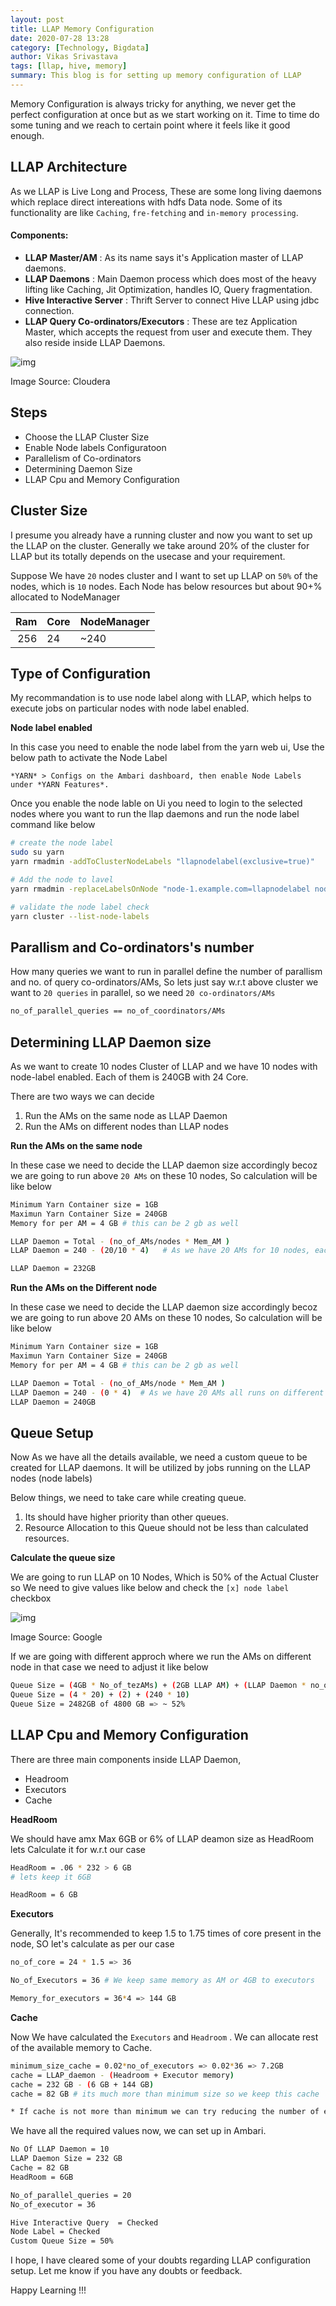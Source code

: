 ```yaml
---
layout: post
title: LLAP Memory Configuration
date: 2020-07-28 13:28
category: [Technology, Bigdata]
author: Vikas Srivastava
tags: [llap, hive, memory]
summary: This blog is for setting up memory configuration of LLAP
---
```


Memory Configuration is always tricky for anything, we never get the perfect configuration at once but as we start working on it. Time to time do some tuning and we reach to certain point where it feels like it good enough.

## **LLAP Architecture**
As we LLAP is Live Long and Process, These are some long living daemons which replace direct intereations with hdfs Data node. Some of its functionality are like `Caching`, `fre-fetching` and `in-memory processing`.

#### **Components:**

- **LLAP Master/AM** : As its name says it's Application master of LLAP daemons.
- **LLAP Daemons**  : Main Daemon process which does most of the heavy lifting like Caching, Jit Optimization, handles IO, Query fragmentation.
- **Hive Interactive Server** : Thrift Server to connect Hive LLAP using jdbc connection.
- **LLAP Query Co-ordinators/Executors** : These are tez Application Master, which accepts the request from user and execute them. They also reside inside LLAP Daemons.

![img](../../resource/others/arch.jpg)

Image Source: Cloudera

## **Steps**
* Choose the LLAP Cluster Size
* Enable Node labels Configuratoon
* Parallelism of Co-ordinators
* Determining Daemon Size
* LLAP Cpu and Memory Configuration


## **Cluster Size**

I presume you already have a running cluster and now you want to set up the LLAP on the cluster. Generally we take around 20% of the cluster for LLAP but its totally depends on the usecase and your requirement.

Suppose We have `20` nodes cluster and I want to set up LLAP on `50%` of the nodes, which is `10` nodes. Each Node has below resources but about 90+% allocated to NodeManager

|  Ram | Core | NodeManager |
| ---: | :--- | :---------- |
|  256 | 24   | ~240        |


## **Type of Configuration**
My recommandation is to use node label along with LLAP, which helps to execute jobs on particular nodes with node label enabled.

**Node label enabled**

In this case you need to enable the node label from the yarn web ui, Use the below path to activate the Node Label

```
*YARN* > Configs on the Ambari dashboard, then enable Node Labels under *YARN Features*.
```

Once you enable the node lable on Ui you need to login to the selected nodes where you want to run the llap daemons and run the node label command like below
```bash
# create the node label
sudo su yarn
yarn rmadmin -addToClusterNodeLabels "llapnodelabel(exclusive=true)"

# Add the node to lavel
yarn rmadmin -replaceLabelsOnNode "node-1.example.com=llapnodelabel node-2.example.com=llapnodelabel node-3.example.com=llapnodelabel"

# validate the node label check 
yarn cluster --list-node-labels
````

## **Parallism and Co-ordinators's number**

How many queries we want to run in parallel define the number of parallism and no. of query co-ordinators/AMs, So lets just say w.r.t above cluster we want to `20 queries` in parallel, so we need `20 co-ordinators/AMs`

```bash
no_of_parallel_queries == no_of_coordinators/AMs
```

## **Determining LLAP Daemon size**

As we want to create 10 nodes Cluster of LLAP and we have 10 nodes with node-label enabled. Each of them is 240GB with 24 Core.

There are two ways we can decide 
1. Run the AMs on the same node as LLAP Daemon
2. Run the AMs on different nodes than LLAP nodes

**Run the AMs on the same node**

In these case we need to decide the LLAP daemon size accordingly becoz we are going to run above `20 AMs` on these 10 nodes, So calculation will be like below

```bash
Minimum Yarn Container size = 1GB
Maximun Yarn Container Size = 240GB
Memory for per AM = 4 GB # this can be 2 gb as well

LLAP Daemon = Total - (no_of_AMs/nodes * Mem_AM )
LLAP Daemon = 240 - (20/10 * 4)   # As we have 20 AMs for 10 nodes, each will run 2 AMS

LLAP Daemon = 232GB
```

**Run the AMs on the Different node**

In these case we need to decide the LLAP daemon size accordingly becoz we are going to run above 20 AMs on these 10 nodes, So calculation will be like below

```bash
Minimum Yarn Container size = 1GB
Maximun Yarn Container Size = 240GB
Memory for per AM = 4 GB # this can be 2 gb as well

LLAP Daemon = Total - (no_of_AMs/node * Mem_AM )
LLAP Daemon = 240 - (0 * 4)  # As we have 20 AMs all runs on different nodes
LLAP Daemon = 240GB
```

## **Queue Setup**

Now As we have all the details available, we need a custom queue to be created for LLAP daemons. It will be utilized by jobs running on the LLAP nodes (node labels)

Below things, we need to take care while creating queue.

1. Its should have higher priority than other queues.
2. Resource Allocation to this Queue should not be less than calculated resources.

**Calculate the queue size**

We are going to run LLAP on 10 Nodes, Which is 50% of the Actual Cluster so We need to give values like below and check the `[x] node label` checkbox

![img](../../resource/others/queue.jpg)

Image Source: Google

If we are going with different approch where we run the AMs on different node in that case we need to adjust it like below

```bash
Queue Size = (4GB * No_of_tezAMs) + (2GB LLAP AM) + (LLAP Daemon * no_of_nodes)
Queue Size = (4 * 20) + (2) + (240 * 10)
Queue Size = 2482GB of 4800 GB => ~ 52%
```

## **LLAP Cpu and Memory Configuration**

There are three main components inside LLAP Daemon,

* Headroom  
* Executors
* Cache

**HeadRoom**

We should have amx Max 6GB or 6% of LLAP deamon size as HeadRoom lets Calculate it for w.r.t our case 

```bash 
HeadRoom = .06 * 232 > 6 GB
# lets keep it 6GB

HeadRoom = 6 GB
```

**Executors**

Generally, It's recommended to keep 1.5 to 1.75 times of core present in the node, SO let's calculate as per our case

```bash
no_of_core = 24 * 1.5 => 36

No_of_Executors = 36 # We keep same memory as AM or 4GB to executors

Memory_for_executors = 36*4 => 144 GB

```

**Cache**

Now We have calculated the `Executors` and `Headroom` . We can allocate rest of the available memory to Cache.

```bash
minimum_size_cache = 0.02*no_of_executors => 0.02*36 => 7.2GB
cache = LLAP_daemon - (Headroom + Executor memory)
cache = 232 GB - (6 GB + 144 GB)
cache = 82 GB # its much more than minimum size so we keep this cache

* If cache is not more than minimum we can try reducing the number of executor to adjust the cache
```

We have all the required values now, we can set up in Ambari.

```bash
No Of LLAP Daemon = 10
LLAP Daemon Size = 232 GB
Cache = 82 GB
HeadRoom = 6GB

No_of_parallel_queries = 20
No_of_executor = 36

Hive Interactive Query  = Checked
Node Label = Checked
Custom Queue Size = 50% 
```

I hope, I have cleared some of your doubts regarding LLAP configuration setup. Let me know if you have any doubts or feedback.

Happy Learning !!!